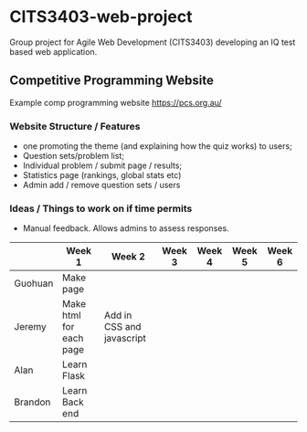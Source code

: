 # CITS3403-web-project
Group project for Agile Web Development (CITS3403) developing an IQ test based web application.

## Competitive Programming Website

Example comp programming website https://pcs.org.au/

### Website Structure / Features
- one promoting the theme (and explaining how the quiz works) to users; 
- Question sets/problem list; 
- Individual problem / submit page / results; 
- Statistics page (rankings, global stats etc)
- Admin add / remove question sets / users

### Ideas / Things to work on if time permits
- Manual feedback. Allows admins to assess responses. 

|         | Week 1                  | Week 2                    | Week 3 | Week 4 | Week 5 | Week 6 |
|---------|-------------------------|---------------------------|--------|--------|--------|--------|
| Guohuan | Make page               |                           |        |        |        |        |
| Jeremy  | Make html for each page | Add in CSS and javascript |        |        |        |        |
| Alan    | Learn Flask             |                           |        |        |        |        |
| Brandon | Learn Back end          |                           |        |        |        |        |
